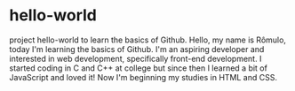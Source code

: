 # hello-world
project hello-world to learn the basics of Github.
Hello, my name is Rômulo, today I'm learning the basics of Github. I'm an aspiring developer and interested in web development, specifically front-end development.
I started coding in C and C++ at college but since then I learned a bit of JavaScript and loved it! Now I'm beginning my studies in HTML and CSS.
